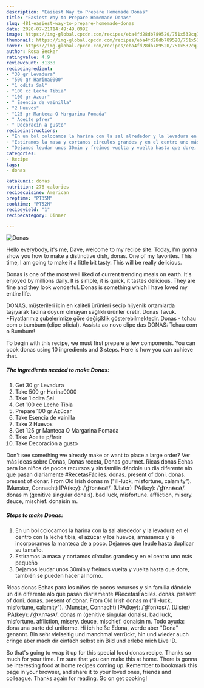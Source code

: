 ```yaml
---
description: "Easiest Way to Prepare Homemade Donas"
title: "Easiest Way to Prepare Homemade Donas"
slug: 481-easiest-way-to-prepare-homemade-donas
date: 2020-07-21T14:49:49.099Z
image: https://img-global.cpcdn.com/recipes/eba4fd28db789520/751x532cq70/donas-foto-principal.jpg
thumbnail: https://img-global.cpcdn.com/recipes/eba4fd28db789520/751x532cq70/donas-foto-principal.jpg
cover: https://img-global.cpcdn.com/recipes/eba4fd28db789520/751x532cq70/donas-foto-principal.jpg
author: Rosa Becker
ratingvalue: 4.9
reviewcount: 31338
recipeingredient:
- "30 gr Levadura"
- "500 gr Harina0000"
- "1 cdita Sal"
- "100 cc Leche Tibia"
- "100 gr Azcar"
- " Esencia de vainilla"
- "2 Huevos"
- "125 gr Manteca O Margarina Pomada"
- " Aceite pfrer"
- " Decoracin a gusto"
recipeinstructions:
- "En un bol colocamos la harina con la sal alrededor y la levadura en el centro con la leche tibia, el azúcar y los huevos, amasamos y le incorporamos la manteca de a poco. Dejamos que leude hasta duplicar su tamaño."
- "Estiramos la masa y cortamos círculos grandes y en el centro uno más pequeño"
- "Dejamos leudar unos 30min y freímos vuelta y vuelta hasta que dore, también se pueden hacer al horno."
categories:
- Recipe
tags:
- donas

katakunci: donas 
nutrition: 276 calories
recipecuisine: American
preptime: "PT35M"
cooktime: "PT52M"
recipeyield: "1"
recipecategory: Dinner

---
```



![Donas](https://img-global.cpcdn.com/recipes/eba4fd28db789520/751x532cq70/donas-foto-principal.jpg)

Hello everybody, it's me, Dave, welcome to my recipe site. Today, I'm gonna show you how to make a distinctive dish, donas. One of my favorites. This time, I am going to make it a little bit tasty. This will be really delicious.

Donas is one of the most well liked of current trending meals on earth. It's enjoyed by millions daily. It is simple, it is quick, it tastes delicious. They are fine and they look wonderful. Donas is something which I have loved my entire life.

DONAS, müşterileri için en kaliteli ürünleri seçip hijyenik ortamlarda taşıyarak tadına doyum olmayan sağlıklı ürünler üretir. Donas Tavuk. *Fiyatlarımız şubelerimize göre değişiklik gösterebilmektedir. Donas - tchau com o bumbum (clipe oficial). Assista ao novo clipe das DONAS: Tchau com o Bumbum!


To begin with this recipe, we must first prepare a few components. You can cook donas using 10 ingredients and 3 steps. Here is how you can achieve that.

<!--inarticleads1-->

##### The ingredients needed to make Donas:

1. Get 30 gr Levadura
1. Take 500 gr Harina0000
1. Take 1 cdita Sal
1. Get 100 cc Leche Tibia
1. Prepare 100 gr Azúcar
1. Take  Esencia de vainilla
1. Take 2 Huevos
1. Get 125 gr Manteca O Margarina Pomada
1. Take  Aceite p/freír
1. Take  Decoración a gusto


Don&#39;t see something we already make or want to place a large order? Ver más ideas sobre Donas, Donas receta, Donas gourmet. Ricas donas Echas para los niños de pocos recursos y sin familia dándole un dia diferente alo que pasan diariamente #RecetasFáciles. donas. present of doni. donas. present of donar. From Old Irish donas m (&#34;ill-luck, misfortune, calamity&#34;). (Munster, Connacht) IPA(key): /ˈd̪ˠɔnˠəsˠ/. (Ulster) IPA(key): /ˈd̪ˠʌnˠəsˠ/. donas m (genitive singular donais). bad luck, misfortune. affliction, misery. deuce, mischief. donaisín m. 

<!--inarticleads2-->

##### Steps to make Donas:

1. En un bol colocamos la harina con la sal alrededor y la levadura en el centro con la leche tibia, el azúcar y los huevos, amasamos y le incorporamos la manteca de a poco. Dejamos que leude hasta duplicar su tamaño.
1. Estiramos la masa y cortamos círculos grandes y en el centro uno más pequeño
1. Dejamos leudar unos 30min y freímos vuelta y vuelta hasta que dore, también se pueden hacer al horno.


Ricas donas Echas para los niños de pocos recursos y sin familia dándole un dia diferente alo que pasan diariamente #RecetasFáciles. donas. present of doni. donas. present of donar. From Old Irish donas m (&#34;ill-luck, misfortune, calamity&#34;). (Munster, Connacht) IPA(key): /ˈd̪ˠɔnˠəsˠ/. (Ulster) IPA(key): /ˈd̪ˠʌnˠəsˠ/. donas m (genitive singular donais). bad luck, misfortune. affliction, misery. deuce, mischief. donaisín m. Todo ayuda: dona una parte del uniforme. Hi ich heiße Edona, werde aber &#34;Dona&#34; genannt. Bin sehr vielseitig und manchmal verrückt, hin und wieder auch cringe aber mach dir einfach selbst ein Bild und erlebe mich Live :D. 

So that's going to wrap it up for this special food donas recipe. Thanks so much for your time. I'm sure that you can make this at home. There is gonna be interesting food at home recipes coming up. Remember to bookmark this page in your browser, and share it to your loved ones, friends and colleague. Thanks again for reading. Go on get cooking!

